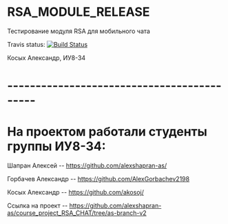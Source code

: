 # RSA_MODULE_RELEASE

Тестирование модуля RSA для мобильного чата 

Travis status:
[![Build Status](https://travis-ci.org/akosoj/RSA_MODULE_RELEASE.svg?branch=master)](https://travis-ci.org/akosoj/RSA_MODULE_RELEASE)  

Косых Александр, ИУ8-34
# -------------------------------------------
На проектом работали cтуденты группы ИУ8-34:
=====================
Шапран Алексей -- https://github.com/alexshapran-as/  

Горбачев Александр -- https://github.com/AlexGorbachev2198  

Косых Александр -- https://github.com/akosoj/  


Ссылка на проект -- https://github.com/alexshapran-as/course_project_RSA_CHAT/tree/as-branch-v2

